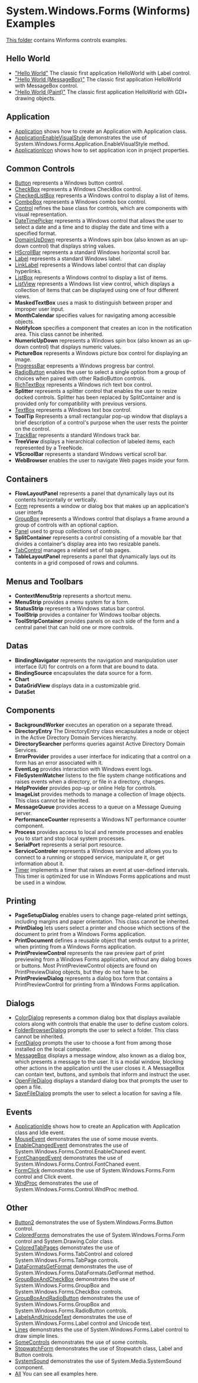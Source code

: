 # System.Windows.Forms (Winforms) Examples

[This folder](.) contains Winforms controls examples.

## Hello World

* ["Hello World"](./HelloWorldForm/README.md) The classic first application HelloWorld with Label control.
* ["Hello World (MessageBox)"](./HelloWorldMessageBox/README.md) The classic first application HelloWorld with MessageBox control.
* ["Hello World (Paint)"](./HelloWorldPaint/README.md) The classic first application HelloWorld with GDI+ drawing objects.

## Application

* [Application](./Application/README.md) shows how to create an Application with Application class.
* [ApplicationEnableVisualStyle](ApplicationEnableVisualStyle/README.md) demonstrates the use of System.Windows.Forms.Application.EnableVisualStyle method.
* [ApplicationIcon](ApplicationIcon/README.md) shows how to set application icon in project properties.

## Common Controls

* [Button](./Button/README.md) represents a Windows button control.
* [CheckBox](./CheckBox/README.md) represents a Windows CheckBox control.
* [CheckedListBox](CheckedListBox/README.md) represents a Windows control to display a list of items.
* [ComboBox](ComboBox/README.md) represents a Windows combo box control.
* [Control](./Control/README.md) refines the base class for controls, which are components with visual representation.
* [DateTimePicker](DateTimePicker/README.md) represents a Windows control that allows the user to select a date and a time and to display the date and time with a specified format.
* [DomainUpDown](DomainUpDown/README.md) represents a Windows spin box (also known as an up-down control) that displays string values.
* [HScrollBar](HScrollBar/README.md) represents a standard Windows horizontal scroll bar.
* [Label](Label/README.md) represents a standard Windows label.
* [LinkLabel](LinkLabel/README.md) represents a Windows label control that can display hyperlinks.
* [ListBox](ListBox/README.md) represents a Windows control to display a list of items.
* [ListView](ListView/README.md) represents a Windows list view control, which displays a collection of items that can be displayed using one of four different views.
* **MaskedTextBox** uses a mask to distinguish between proper and improper user input.
* **MonthCalendar** specifies values for navigating among accessible objects.
* **NotifyIcon** specifies a component that creates an icon in the notification area. This class cannot be inherited.
* **NumericUpDown** represents a Windows spin box (also known as an up-down control) that displays numeric values.
* **PictureBox** represents a Windows picture box control for displaying an image.
* [ProgressBar](./ProgressBar/README.md) eepresents a Windows progress bar control.
* [RadioButton](./RadioButton/README.md) enables the user to select a single option from a group of choices when paired with other RadioButton controls.
* [RichTextBox](./RichTextBox/README.md) represents a Windows rich text box control.
* **Splitter** represents a splitter control that enables the user to resize docked controls. Splitter has been replaced by SplitContainer and is provided only for compatibility with previous versions.
* [TextBox](./TextBox/README.md) represents a Windows text box control.
* **ToolTip** Represents a small rectangular pop-up window that displays a brief description of a control's purpose when the user rests the pointer on the control.
* [TrackBar](./TrackBar/README.md) represents a standard Windows track bar.
* **TreeView** displays a hierarchical collection of labeled items, each represented by a TreeNode.
* **VScroolBar** represents a standard Windows vertical scroll bar.
* **WebBrowser** enables the user to navigate Web pages inside your form.

## Containers

* **FlowLayoutPanel** represents a panel that dynamically lays out its contents horizontally or vertically.
* [Form](./Form/README.md) represents a window or dialog box that makes up an application's user interfa
* [GroupBox](./GroupBox/README.md) represents a Windows control that displays a frame around a group of controls with an optional caption.
* [Panel](./Panel/README.md) used to group collections of controls.
* **SplitContainer** represents a control consisting of a movable bar that divides a container's display area into two resizable panels.
* [TabControl](./TabControl/README.md) manages a related set of tab pages.
* **TableLayoutPanel** represents a panel that dynamically lays out its contents in a grid composed of rows and columns.

## Menus and Toolbars

* **ContextMenuStrip** represents a shortcut menu.
* **MenuStrip** provides a menu system for a form.
* **StatusStrip** represents a Windows status bar control.
* **ToolStrip** provides a container for Windows toolbar objects.
* **ToolStripContainer** provides panels on each side of the form and a central panel that can hold one or more controls.

## Datas

* **BindingNavigator** represents the navigation and manipulation user interface (UI) for controls on a form that are bound to data.
* **BindingSource** encapsulates the data source for a form.
* **Chart** 
* **DataGridView** displays data in a customizable grid.
* **DataSet** 

## Components

* **BackgroundWorker** executes an operation on a separate thread.
* **DirectoryEntry** The DirectoryEntry class encapsulates a node or object in the Active Directory Domain Services hierarchy.
* **DirectorySearcher** performs queries against Active Directory Domain Services.
* **ErrorProvider** provides a user interface for indicating that a control on a form has an error associated with it.
* **EventLog** provides interaction with Windows event logs.
* **FileSystemWatcher** listens to the file system change notifications and raises events when a directory, or file in a directory, changes.
* **HelpProvider** provides pop-up or online Help for controls.
* **ImageList** provides methods to manage a collection of Image objects. This class cannot be inherited.
* **MessageQueue** provides access to a queue on a Message Queuing server.
* **PerformanceCounter** represents a Windows NT performance counter component.
* **Process** provides access to local and remote processes and enables you to start and stop local system processes.
* **SerialPort** represents a serial port resource.
* **ServiceControler** represents a Windows service and allows you to connect to a running or stopped service, manipulate it, or get information about it.
* [Timer](./TimerForm/README.md) implements a timer that raises an event at user-defined intervals. This timer is optimized for use in Windows Forms applications and must be used in a window.

## Printing

* **PageSetupDialog** enables users to change page-related print settings, including margins and paper orientation. This class cannot be inherited.
* **PrintDialog** lets users select a printer and choose which sections of the document to print from a Windows Forms application.
* **PrintDocument** defines a reusable object that sends output to a printer, when printing from a Windows Forms application.
* **PrintPreviewControl** represents the raw preview part of print previewing from a Windows Forms application, without any dialog boxes or buttons. Most PrintPreviewControl objects are found on PrintPreviewDialog objects, but they do not have to be.
* **PrintPreviewDialog** represents a dialog box form that contains a PrintPreviewControl for printing from a Windows Forms application.

## Dialogs

* [ColorDialog](./ColorDialog/README.md) represents a common dialog box that displays available colors along with controls that enable the user to define custom colors.
* [FolderBrowserDialog](./FolderBrowserDialog/README.md) prompts the user to select a folder. This class cannot be inherited.
* [FontDialog](./FontDialog/README.md) prompts the user to choose a font from among those installed on the local computer.
* [MessageBox](./MessageBox/README.md) displays a message window, also known as a dialog box, which presents a message to the user. It is a modal window, blocking other actions in the application until the user closes it. A MessageBox can contain text, buttons, and symbols that inform and instruct the user.
* [OpenFileDialog](./OpenFileDialog/README.md) displays a standard dialog box that prompts the user to open a file.
* [SaveFileDialog](./SaveFileDialog/README.md) prompts the user to select a location for saving a file.

## Events

* [ApplicationIdle](./ApplicationIdle/README.md) shows how to create an Application with Application class and Idle event.
* [MouseEvent](./MouseEvent/README.md) demonstrates the use of some mouse events.
* [EnableChangedEvent](./EnableChangedEvent/README.md) demonstrates the use of System.Windows.Forms.Control.EnableChaned event.
* [FontChangedEvent](./FontChangedEvent/README.md) demonstrates the use of System.Windows.Forms.Control.FontChaned event.
* [FormClick](./FormClick/README.md) demonstrates the use of System.Windows.Forms.Form control and Click event.
* [WndProc](./WndProc/README.md) demonstrates the use of System.Windows.Forms.Control.WndProc method.

## Other

* [Button2](./Button2/README.md) demonstrates the use of System.Windows.Forms.Button control.
* [ColoredForms](./ColoredForms/README.md) demonstrates the use of System.Windows.Forms.Form control and System.Drawing.Color class.
* [ColoredTabPages](./ColoredTabPages/README.md) demonstrates the use of System.Windows.Forms.TabControl and colored System.Windows.Forms.TabPage controls.
* [DataFormatsGetFormat](./DataFormatsGetFormat/README.md) demonstrates the use of System.Windows.Forms.DataFormats.GetFormat method.
* [GroupBoxAndCheckBox](./GroupBoxAndCheckBox/README.md) demonstrates the use of System.Windows.Forms.GroupBox and System.Windows.Forms.CheckBox controls.
* [GroupBoxAndRadioButton](./GroupBoxAndRadioButton/README.md) demonstrates the use of System.Windows.Forms.GroupBox and System.Windows.Forms.RadioButton controls.
* [LabelsAndUnicodeText](./LabelsAndUnicodeText/README.md) demonstrates the use of System.Windows.Forms.Label control and Unicode text.
* [Lines](./Lines/README.md) demonstrates the use of System.Windows.Forms.Label control to draw simple lines.
* [SomeControls](./SomeControls/README.md) demonstrates the use of some controls.
* [StopwatchForm](./StopwatchForm/README.md) demonstrates the use of Stopwatch class, Label and Button controls.
* [SystemSound](./SystemSound/README.md) demonstrates the use of System.Media.SystemSound component.
* [All](.) You can see all examples here. 
